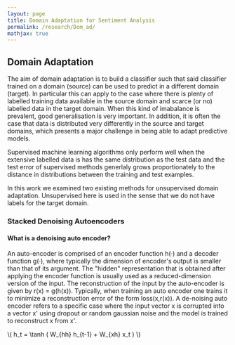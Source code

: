 ```yaml
---
layout: page
title: Domain Adaptation for Sentiment Analysis
permalink: /research/Dom_ad/
mathjax: true
---
```


## Domain Adaptation 

The aim of domain adaptation is to build a classifier such that said classifier trained on a domain (source) can be used to predict in a different domain (target). In particular this can apply to the case where there is plenty of labelled training data available in the source domain and scarce (or no) labelled data in the target domain. When this kind of imabalance is prevalent, good generalisation is very important. In addition, it is often the case that data is distributed very differently in the source and target domains, which presents a major challenge in being able to adapt predictive models.

Supervised machine learning algorithms only perform well when the extensive labelled data is has the same distribution as the test data and the test error of supervised methods generlaly grows proportionately to the distance in distributions between the training and test examples.

In this work we examined two existing methods for unsupervised domain adaptation. Unsupervised here is used in the sense that we do not have labels for the target domain. 


### Stacked Denoising Autoencoders

#### What is a denoising auto encoder?
An auto-encoder is comprised of an encoder function h\(·\) and a decoder function g(·), where typically the dimension of encoder's output is smaller than that of its argument. The "hidden" representation that is obtained after applying the encoder function is usually used as a reduced-dimension version of the input. The reconstruction of the input by the auto-encoder is given by r(x) = g(h(x)). Typically, when training an auto encoder one trains it to minimize a reconstruction error of the form loss(x,r(x)). A de-noising auto encoder refers to a specific case where the input vector x is corrupted into a vector x' using dropout or random gaussian noise and the model is trained to reconstruct x from x'.



\\( h\_t = \tanh ( W\_{hh} h\_{t-1} + W\_{xh} x\_t ) \\)
